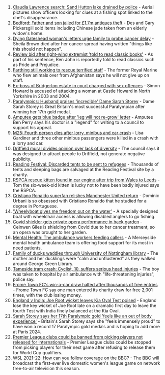 1. [Claudia Lawrence search: Sand Hutton lake drained by police](https://www.bbc.co.uk/news/uk-england-york-north-yorkshire-58420931?at_medium=RSS&at_campaign=KARANGA) - Aerial pictures show officers looking for clues at a fishing spot linked to the chef's disappearance.
2. [Bedford: Father and son jailed for £1.7m antiques theft](https://www.bbc.co.uk/news/uk-england-beds-bucks-herts-58427015?at_medium=RSS&at_campaign=KARANGA) - Des and Gary Pickersgill sold items including Chinese jade taken from an elderly widow's home.
3. [Dying Gateshead woman's letters urge family to probe cancer delay](https://www.bbc.co.uk/news/uk-england-tyne-58408890?at_medium=RSS&at_campaign=KARANGA) - Sheila Brown died after her cancer spread having written "things like this should not happen".
4. [Review bid after right-wing extremist 'told to read classic books'](https://www.bbc.co.uk/news/uk-england-leicestershire-58425648?at_medium=RSS&at_campaign=KARANGA) - As part of his sentence, Ben John is reportedly told to read classics such as Pride and Prejudice.
5. [Farthing still working to rescue terrified staff](https://www.bbc.co.uk/news/uk-england-essex-58420839?at_medium=RSS&at_campaign=KARANGA) - The former Royal Marine who flew animals over from Afghanistan says he will not give up on staff.
6. [Ex-boss of Bridgerton estate in court charged with sex offences](https://www.bbc.co.uk/news/uk-england-york-north-yorkshire-58422968?at_medium=RSS&at_campaign=KARANGA) - Simon Howard is accused of attacking a woman at Castle Howard in North Yorkshire in 2003 and 2004.
7. [Paralympics: Husband praises 'incredible' Dame Sarah Storey](https://www.bbc.co.uk/news/uk-england-manchester-58424306?at_medium=RSS&at_campaign=KARANGA) - Dame Sarah Storey is Great Britain's most successful Paralympian after winning her 17th gold medal.
8. [Amputee gets blue badge after 'leg will not re-grow' letter](https://www.bbc.co.uk/news/uk-england-hereford-worcester-58408501?at_medium=RSS&at_campaign=KARANGA) - Amputee Ben Perry says his doctor is a "legend" for writing to a council to support his appeal.
9. [M25: Fourth person dies after lorry, minibus and car crash](https://www.bbc.co.uk/news/uk-england-essex-58422899?at_medium=RSS&at_campaign=KARANGA) - Lisa Gardiner and three other minibus passengers were killed in a crash with a lorry and car.
10. [Driffield mural divides opinion over lack of diversity](https://www.bbc.co.uk/news/uk-england-humber-58419692?at_medium=RSS&at_campaign=KARANGA) - The council says it was designed to attract people to Driffield, not generate negative publicity.
11. [Reading Festival: Discarded tents to be sent to refugees](https://www.bbc.co.uk/news/uk-england-berkshire-58424375?at_medium=RSS&at_campaign=KARANGA) - Thousands of tents and sleeping bags are salvaged at the Reading Festival site by a charity.
12. [RSPCA rescue kitten found in car engine after trip from Wales to Leeds](https://www.bbc.co.uk/news/uk-england-leeds-58422786?at_medium=RSS&at_campaign=KARANGA) - Tom the six-week-old kitten is lucky not to have been badly injured says the RSPCA.
13. [Cristiano Ronaldo superfan relishes Manchester United return](https://www.bbc.co.uk/news/uk-england-manchester-58424043?at_medium=RSS&at_campaign=KARANGA) - Dominic Urbani is so obsessed with Cristiano Ronaldo that he studied for a degree in Portuguese.
14. ['Wheelyboat gives me freedom out on the water'](https://www.bbc.co.uk/news/uk-england-northamptonshire-58423442?at_medium=RSS&at_campaign=KARANGA) - A specially designed boat with wheelchair access is allowing disabled anglers to go fishing.
15. [Covid shielder gets private opera performance in back garden](https://www.bbc.co.uk/news/uk-england-london-58414445?at_medium=RSS&at_campaign=KARANGA) - Ceinwen Giles is shielding from Covid due to her cancer treatment, so an opera was brought to her garden.
16. [Mental Health: The ambulance workers feeding callers](https://www.bbc.co.uk/news/stories-58412481?at_medium=RSS&at_campaign=KARANGA) - A Merseyside mental health ambulance team is offering food support for its most in need patients.
17. [Family of ducks waddles through University of Nottingham library](https://www.bbc.co.uk/news/uk-england-nottinghamshire-58400193?at_medium=RSS&at_campaign=KARANGA) - The mother and her ducklings were "calm and unflustered" as they walked around George Green Library.
18. [Tameside tram crash: Cyclist, 10, suffers serious head injuries](https://www.bbc.co.uk/news/uk-england-manchester-58402900?at_medium=RSS&at_campaign=KARANGA) - The boy was taken to hospital by air ambulance with "life-threatening injuries", police say.
19. [Frome Town FC's win-a-car draw halted after thousands of free entries](https://www.bbc.co.uk/news/uk-england-somerset-58413707?at_medium=RSS&at_campaign=KARANGA) - Frome Town FC say one man entered its charity draw for free 2,001 times, with the club losing money.
20. [England v India: Joe Root wicket leaves Kia Oval Test poised](https://www.bbc.co.uk/sport/cricket/58426471?at_medium=RSS&at_campaign=KARANGA) - England lose the key wicket of Joe Root late on a dramatic first day to leave the fourth Test with India finely balanced at the Kia Oval.
21. [Sarah Storey says her 17th Paralympic gold 'feels like an out of body experience'](https://www.bbc.co.uk/sport/disability-sport/58418157?at_medium=RSS&at_campaign=KARANGA) - Britain's Sarah Storey says she "feels immensely proud" to have won a record 17 Paralympic gold medals and is hoping to add more at Paris 2024.
22. [Premier League clubs could be banned from picking players not released for internationals](https://www.bbc.co.uk/sport/football/58418702?at_medium=RSS&at_campaign=KARANGA) - Premier League clubs could be stopped from picking players for their next game after refusing to release them for World Cup qualifiers.
23. [WSL 2021-22: How can you follow coverage on the BBC?](https://www.bbc.co.uk/sport/football/58421339?at_medium=RSS&at_campaign=KARANGA) - The BBC will broadcast the first-ever live domestic women's league game on network free-to-air television this season.
